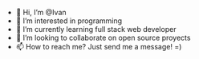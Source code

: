 - 👋 Hi, I’m @Ivan
- 👀 I’m interested in programming
- 🌱 I’m currently learning full stack web developer
- 💞️ I’m looking to collaborate on open source proyects
- 📫 How to reach me? Just send me a message! =)

<!---
shin-bot87/shin-bot87 is a ✨ special ✨ repository because its `README.md` (this file) appears on your GitHub profile.
You can click the Preview link to take a look at your changes.
--->
